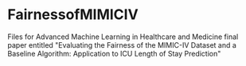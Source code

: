 # FairnessofMIMICIV
Files for Advanced Machine Learning in Healthcare and Medicine final paper entitled "Evaluating the Fairness of the MIMIC-IV Dataset and a Baseline Algorithm: Application to ICU Length of Stay Prediction"
